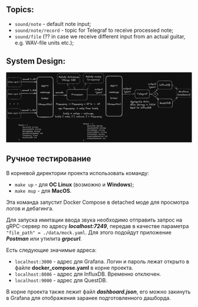 ## Topics:
+ `sound/note` - default note input;
+ `sound/note/record` - topic for Telegraf to receive processed note;
+ `sound/file` (?? in case we receive different input from an actual guitar, e.g. WAV-file units etc.);

## System Design:
![System design](./Diagram.png "System design") 

## Ручное тестирование
В корневой директории проекта использовать команду:
+ `make up` - для __ОС Linux__ (возможно и __Windows__);
+ `make mup` - для __MacOS__.

Эта команда запустит Docker Compose в detached моде для просмотра логов и дебагинга.

Для запуска имитации ввода звука необходимо отправить запрос на gRPC-сервер по адресу __*localhost:7249*__,
передав в качестве параметра `"file_path" = ./data/mock.yaml`.
Для этого подойдут приложение __*Postman*__ или утилита __*grpcurl*__.

Есть следующие значимые адреса:
+ `localhost:3000` - адрес для Grafana. Логин и пароль лежат открыто в файле __docker_compose.yaml__ в корне проекта.
+ `localhost:8086` - адрес для InfluxDB. Временно отключен.
+ `localhost:9000` - адрес для QuestDB.

В корне проекта также лежит файл __*dashboard.json*__, его можно закинуть в Grafana для отображения заранее подготовленного дашборда.